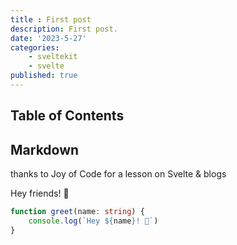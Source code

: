 ```yaml
---
title : First post
description: First post.
date: '2023-5-27'
categories:
    - sveltekit
    - svelte
published: true
---
```

## Table of Contents

## Markdown

thanks to Joy of Code for a lesson on Svelte & blogs

Hey friends! 👋

```ts
function greet(name: string) {
	console.log(`Hey ${name}! 👋`)
}
```